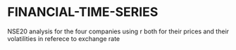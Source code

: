 # FINANCIAL-TIME-SERIES
NSE20 analysis for the four companies using r both for their prices and their volatilities in referece to exchange rate
